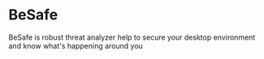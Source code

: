 # BeSafe
BeSafe is robust threat analyzer help to secure your desktop environment and know what's happening around you
